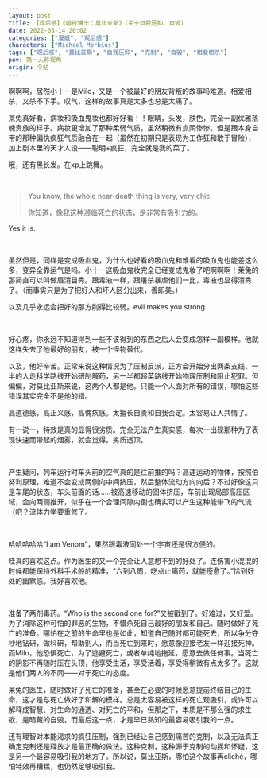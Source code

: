```yaml
---
layout: post
title: 【观后感】《暗夜博士：莫比亚斯》（关于自我压抑、自毁）
date: 2022-05-14 20:02
categories: ["漫威", "观后感"]
characters: ["Michael Morbius"]
tags: ["观后感", "莫比亚斯", "自我压抑", "克制", "自毁", "相爱相杀"]
pov: 第一人称视角
origin: 个站
---
```


啊啊啊，居然小十一是Milo，又是一个被最好的朋友背叛的故事吗难道。相爱相杀，又杀不下手。叹气，这样的故事真是太多也总是太痛了。

莱兔真好看，病妆和吸血鬼妆也都好好看！！眼睛，头发，肤色，完全一副优雅落魄贵族的样子。病妆更增加了那种柔弱气质，虽然稍微有点阴惨惨。但是跟本身自带的那种偏执疯狂气质融合在一起（虽然在初期只是表现为工作狂和敢于冒险），加上剧本里的天才人设——聪明+疯狂，完全就是我的菜了。

哦，还有黑长发。在xp上跳舞。

<br>

> You know, the whole near-death thing is very, very chic.
> 
> 你知道，像我这种濒临死亡的状态，是非常有吸引力的。

Yes it is.

<br>

虽然但是，同样是变成吸血鬼，为什么也好看的吸血鬼和难看的吸血鬼也能差这么多，变异全靠运气是吗。小十一这吸血鬼妆完全已经变成鬼妆了吧啊啊啊！莱兔的那简直可以叫做眉清目秀。跟毒液一样，跟屠杀暴虐他们一比，毒液也显得清秀了。（而事实只是为了把好人和坏人区分出来，善即美。）

以及几乎永远会把好的那方削得比较弱。evil makes you strong.

<br>

好心疼，你永远不知道得到一些不该得到的东西之后人会变成怎样一副模样。他就这样失去了他最好的朋友，被一个怪物替代。

以及，他好辛苦。正常来说这种情况为了压制反派，正方会开始分出两条支线，一半的人走科学路线开始研制解药，另一半都超英路线开始物理压制和阻止犯罪。但偏偏，对莫比亚斯来说，这两个人都是他。只能一个人面对所有的错误，哪怕这些错误其实完全不是他的错。

高道德感，高正义感，高愧疚感。太擅长自责和自我否定。太容易让人共情了。

有一说一，特效是真的显得很劣质。完全无法产生真实感，每次一出现那种为了表现快速而带起的烟雾，就会觉得，劣质透顶。

<br>

产生疑问，列车运行时车头前的空气真的是往前推的吗？高速运动的物体，按照伯努利原理，难道不会变成两侧向中间挤压，然后整体流动方向向后？不过好像这只是车尾的状态，车头前面的话……被高速移动的固体挤压，车前出现局部高压区域，会向两侧推开，似乎在一个合理间隙内倒也确实可以产生这种能带飞的气流（吧？流体力学要重修了。

<br>

哈哈哈哈哈“I am Venom”，果然跟毒液同处一个宇宙还是很方便的。

哇真的喜欢这点。作为医生的又一个完全让人意想不到的好处了。连伤害小混混的时候都能保持外科手术般的精准，“六到八周，吃点止痛药，就能痊愈了。”恰到好处的幽默感。我好喜欢他。

<br>

准备了两剂毒药。“Who is the second one for?”又被戳到了。好难过，又好爱。为了消除这种可怕的罪恶的生物，不惜杀死自己最好的朋友和自己。随时做好了死亡的准备。哪怕在之前的生命里也是如此，知道自己随时都可能死去，所以争分夺秒地钻研，做科研，帮助别人，而当死亡到来时，愿意像迎接老友一样迎接死神。而Milo，他恐惧死亡，为了逃避死亡，或者单纯地拖延，愿意去做任何事。当死亡的阴影不再随时压在头顶，他享受生活，享受活着，享受得稍微有点太多了。这就是他们两人的不同——对于死亡的态度。

莱兔的医生，随时做好了死亡的准备，甚至在必要的时候愿意提前终结自己的生命，这才是与死亡做好了和解的模样。总是太容易被这样的死亡观吸引，或许可以解释成智慧、对生命的通透、对死亡的平和，但那之下，本质是不那么强的求生欲，是暗藏的自毁，而最后这一点，才是早已熟知的最容易吸引我的一点。

还有理智对本能渴求的疯狂压制，强到已经让自己感到痛苦的克制，以及无法真正确定克制还是释放才是最正确的做法。这种克制，这种源于克制的动摇和怀疑，这是另一个最容易吸引我的地方了。所以说，莫比亚斯，哪怕这个故事再cliché，哪怕特效再糟糕，也仍然足够吸引我。
